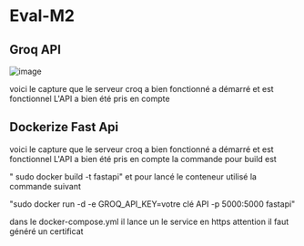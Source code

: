 # Eval-M2

## Groq API

![image](https://github.com/user-attachments/assets/409d0947-ccd7-43bb-8086-7d8d452719d4)

voici le capture que le serveur croq a bien fonctionné a démarré et est fonctionnel
L'API a bien été pris en compte


## Dockerize Fast Api

voici le capture que le serveur croq a bien fonctionné a démarré et est fonctionnel
L'API a bien été pris en compte
la commande pour build est 

" sudo docker build -t fastapi"
et pour lancé le conteneur utilisé la commande suivant 

"sudo docker run -d -e GROQ_API_KEY=votre clé API -p 5000:5000 fastapi"


dans le docker-compose.yml il lance un le service en https attention il faut généré un certificat
